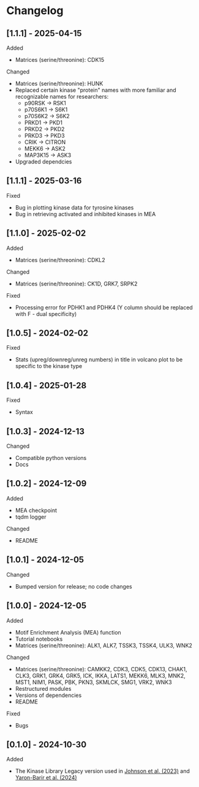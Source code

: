 # Changelog

## [1.1.1] - 2025-04-15

Added

- Matrices (serine/threonine): CDK15

Changed

- Matrices (serine/threonine): HUNK
- Replaced certain kinase "protein" names with more familiar and recognizable names for researchers:
  - p90RSK → RSK1
  - p70S6K1 → S6K1
  - p70S6K2 → S6K2
  - PRKD1 → PKD1
  - PRKD2 → PKD2
  - PRKD3 → PKD3
  - CRIK → CITRON
  - MEKK6 → ASK2
  - MAP3K15 → ASK3
- Upgraded dependcies

## [1.1.1] - 2025-03-16

Fixed

- Bug in plotting kinase data for tyrosine kinases
- Bug in retrieving activated and inhibited kinases in MEA

## [1.1.0] - 2025-02-02

Added

- Matrices (serine/threonine): CDKL2

Changed

- Matrices (serine/threonine): CK1D, GRK7, SRPK2

Fixed

- Processing error for PDHK1 and PDHK4 (Y column should be replaced with F - dual specificity)

## [1.0.5] - 2024-02-02

Fixed

- Stats (upreg/downreg/unreg numbers) in title in volcano plot to be specific to the kinase type

## [1.0.4] - 2025-01-28

Fixed

- Syntax

## [1.0.3] - 2024-12-13

Changed

- Compatible python versions
- Docs

## [1.0.2] - 2024-12-09

Added

- MEA checkpoint
- tqdm logger

Changed

- README

## [1.0.1] - 2024-12-05

Changed

- Bumped version for release; no code changes

## [1.0.0] - 2024-12-05

Added

- Motif Enrichment Analysis (MEA) function
- Tutorial notebooks
- Matrices (serine/threonine): ALK1, ALK7, TSSK3, TSSK4, ULK3, WNK2

Changed

- Matrices (serine/threonine): CAMKK2, CDK3, CDK5, CDK13, CHAK1, CLK3, GRK1, GRK4, GRK5, ICK, IKKA, LATS1, MEKK6, MLK3, MNK2, MST1, NIM1, PASK, PBK, PKN3, SKMLCK, SMG1, VRK2, WNK3
- Restructured modules
- Versions of dependencies
- README

Fixed

- Bugs

## [0.1.0] - 2024-10-30

Added

- The Kinase Library Legacy version used in [Johnson et al. (2023)](https://doi.org/10.1038/s41586-022-05575-3) and [Yaron-Barir et al. (2024)](https://doi.org/10.1038/s41586-024-07407-y)